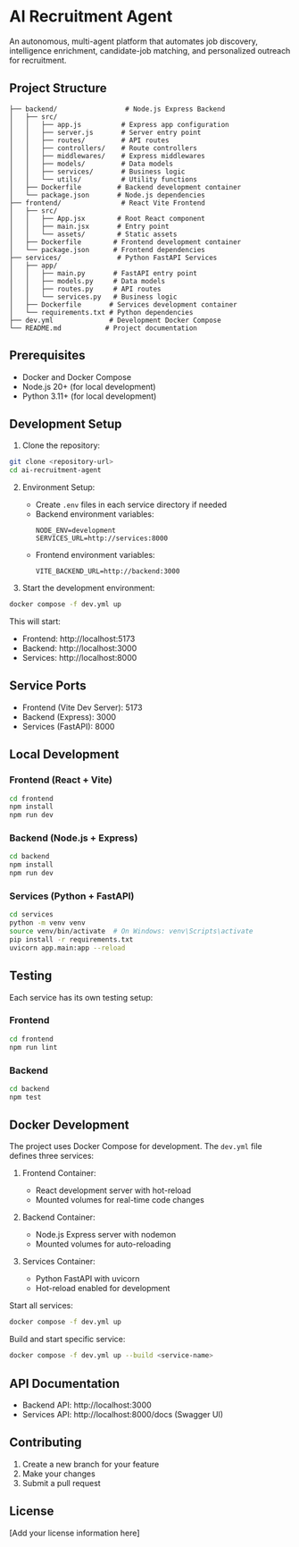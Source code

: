 # AI Recruitment Agent

An autonomous, multi-agent platform that automates job discovery, intelligence enrichment, candidate-job matching, and personalized outreach for recruitment.

## Project Structure

```
├── backend/                 # Node.js Express Backend
│   ├── src/
│   │   ├── app.js          # Express app configuration
│   │   ├── server.js       # Server entry point
│   │   ├── routes/         # API routes
│   │   ├── controllers/    # Route controllers
│   │   ├── middlewares/    # Express middlewares
│   │   ├── models/         # Data models
│   │   ├── services/       # Business logic
│   │   └── utils/          # Utility functions
│   ├── Dockerfile         # Backend development container
│   └── package.json       # Node.js dependencies
├── frontend/               # React Vite Frontend
│   ├── src/
│   │   ├── App.jsx        # Root React component
│   │   ├── main.jsx       # Entry point
│   │   └── assets/        # Static assets
│   ├── Dockerfile        # Frontend development container
│   └── package.json      # Frontend dependencies
├── services/              # Python FastAPI Services
│   ├── app/
│   │   ├── main.py       # FastAPI entry point
│   │   ├── models.py     # Data models
│   │   ├── routes.py     # API routes
│   │   └── services.py   # Business logic
│   ├── Dockerfile       # Services development container
│   └── requirements.txt # Python dependencies
├── dev.yml              # Development Docker Compose
└── README.md           # Project documentation
```

## Prerequisites

-   Docker and Docker Compose
-   Node.js 20+ (for local development)
-   Python 3.11+ (for local development)

## Development Setup

1. Clone the repository:

```bash
git clone <repository-url>
cd ai-recruitment-agent
```

2. Environment Setup:

    - Create `.env` files in each service directory if needed
    - Backend environment variables:
        ```
        NODE_ENV=development
        SERVICES_URL=http://services:8000
        ```
    - Frontend environment variables:
        ```
        VITE_BACKEND_URL=http://backend:3000
        ```

3. Start the development environment:

```bash
docker compose -f dev.yml up
```

This will start:

-   Frontend: http://localhost:5173
-   Backend: http://localhost:3000
-   Services: http://localhost:8000

## Service Ports

-   Frontend (Vite Dev Server): 5173
-   Backend (Express): 3000
-   Services (FastAPI): 8000

## Local Development

### Frontend (React + Vite)

```bash
cd frontend
npm install
npm run dev
```

### Backend (Node.js + Express)

```bash
cd backend
npm install
npm run dev
```

### Services (Python + FastAPI)

```bash
cd services
python -m venv venv
source venv/bin/activate  # On Windows: venv\Scripts\activate
pip install -r requirements.txt
uvicorn app.main:app --reload
```

## Testing

Each service has its own testing setup:

### Frontend

```bash
cd frontend
npm run lint
```

### Backend

```bash
cd backend
npm test
```

## Docker Development

The project uses Docker Compose for development. The `dev.yml` file defines three services:

1. Frontend Container:

    - React development server with hot-reload
    - Mounted volumes for real-time code changes

2. Backend Container:

    - Node.js Express server with nodemon
    - Mounted volumes for auto-reloading

3. Services Container:
    - Python FastAPI with uvicorn
    - Hot-reload enabled for development

Start all services:

```bash
docker compose -f dev.yml up
```

Build and start specific service:

```bash
docker compose -f dev.yml up --build <service-name>
```

## API Documentation

-   Backend API: http://localhost:3000
-   Services API: http://localhost:8000/docs (Swagger UI)

## Contributing

1. Create a new branch for your feature
2. Make your changes
3. Submit a pull request

## License

[Add your license information here]
